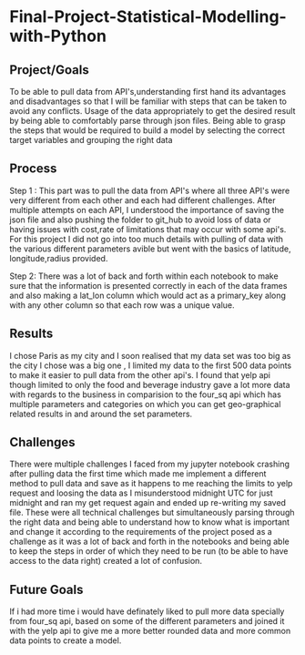 # Final-Project-Statistical-Modelling-with-Python

## Project/Goals
To be able to pull data from API's,understanding first hand its advantages and disadvantages so that I will be familiar with steps that can be taken to avoid any conflicts. Usage of the data appropriately to get the desired result by being able to comfortably parse through json files.
Being able to grasp the steps that would be required to build a model by selecting the correct target variables and grouping the right data

## Process
Step 1 : This part was to pull the data from API's where all three API's were very different from each other and each had different challenges. After multiple attempts on each API, I understood the importance of saving the json file and also pushing the folder to git_hub to avoid loss of data or having issues with cost,rate of limitations that may occur with some api's. For this project I did not go into too much details with pulling  of data with the various different parameters avible but went with the basics of latitude, longitude,radius provided.

Step 2: There was a lot of back and forth within each notebook to make sure that the information is presented correctly in each of the data frames and also making a lat_lon column which would act as a primary_key along with any other column so that each row was a unique value.

## Results
I chose Paris as my city and I soon realised that my data set was too big as the city I chose was a big one , I limited my data to  the first 500 data points to make it easier to pull data from the other api's. I found that yelp api though limited to only the food and beverage industry gave a lot more data with regards to the business in comparision to the four_sq api which has multiple parameters and categories on which you can get geo-graphical related results in and around the set parameters.

## Challenges 
There were multiple challenges I faced from my jupyter notebook crashing after pulling data the first time which made me implement a different method to pull data and save as it happens to me reaching the limits to yelp request and loosing the data as I misunderstood midnight UTC for just midnight and ran my get request again and ended up re-writing my saved file.
These were all technical challenges but simultaneously parsing through the right data and being able to understand how to know what is important and change it according to the requirements of the project posed as a challenge as it was a lot of back and forth in the notebooks and being able to keep the steps in order of which they need  to be run (to be able to have access to the data right) created a lot of confusion.

## Future Goals
If  i had more time i would have definately liked to pull more data specially from four_sq api, based on some of the different parameters and joined it with the yelp api to give me a more better rounded data and more common data points to create a model. 
